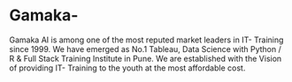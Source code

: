 # Gamaka-
Gamaka AI is among one of the most reputed market leaders in IT- Training since 1999. We have emerged as No.1 Tableau, Data Science with Python / R &amp; Full Stack Training Institute in Pune. We are established with the Vision of providing IT- Training to the youth at the most affordable cost.   
